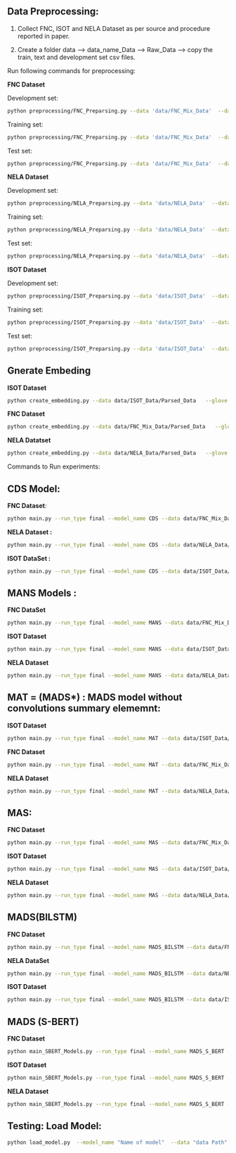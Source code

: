 ## Data Preprocessing:
1. Collect FNC, ISOT and NELA Dataset as per source and  procedure reported in paper.

2. Create a folder data --> data_name_Data --> Raw_Data --> copy the train, text and development set csv files.

Run following commands for preprocessing:

**FNC Dataset**

Development set:
```sh
python preprocessing/FNC_Preparsing.py --data 'data/FNC_Mix_Data'  --data_name FNC_Mix  --input_file 'FNC_Bin_Dev_Mix.csv' --data_type Dev
```
Training  set:
```sh
python preprocessing/FNC_Preparsing.py --data 'data/FNC_Mix_Data'  --data_name FNC_Mix  --input_file 'FNC_Bin_Train_Mix.csv' --data_type Train
```
Test   set:
```sh
python preprocessing/FNC_Preparsing.py --data 'data/FNC_Mix_Data'  --data_name FNC_Mix  --input_file 'FNC_Bin_Test_Mix.csv' --data_type Test
```

**NELA Dataset**

Development set:
```sh
python preprocessing/NELA_Preparsing.py --data 'data/NELA_Data'  --data_name NELA  --input_file 'dev.csv' --data_type dev
```
Training  set:
```sh
python preprocessing/NELA_Preparsing.py --data 'data/NELA_Data'  --data_name NELA  --input_file 'train.csv' --data_type Train
```
Test   set:
```sh
python preprocessing/NELA_Preparsing.py --data 'data/NELA_Data'  --data_name NELA  --input_file 'test.csv' --data_type test
```

**ISOT Dataset**

Development set:
```sh
python preprocessing/ISOT_Preparsing.py --data 'data/ISOT_Data'  --data_name ISOT  --input_file 'ISOT_dev_ver-2.csv' --data_type dev
```
Training  set:
```sh
python preprocessing/ISOT_Preparsing.py --data 'data/ISOT_Data'  --data_name ISOT  --input_file 'ISOT_train_ver-2.csv' --data_type train
```
Test   set:
```sh
python preprocessing/ISOT_Preparsing.py --data 'data/ISOT_Data'  --data_name ISOT  --input_file 'ISOT_test_ver-2.csv' --data_type test
```
## Gnerate Embeding

**ISOT Dataset**
```sh
python create_embedding.py --data data/ISOT_Data/Parsed_Data   --glove  data/glove/ --emb_name  GLOVE --input_dim 200  --data_name ISOT
```   
**FNC Dataset**
```sh
python create_embedding.py --data data/FNC_Mix_Data/Parsed_Data   --glove  data/glove/ --emb_name  GLOVE --input_dim 200  --data_name FNC_Mix
```

**NELA Datatset**

```sh
python create_embedding.py --data data/NELA_Data/Parsed_Data   --glove  data/glove/ --emb_name  GLOVE --input_dim 200  --data_name NELA
```












Commands to Run experiments:   
## CDS Model: 
**FNC Dataset**:
```sh 
python main.py --run_type final --model_name CDS --data data/FNC_Mix_Data/Parsed_Data   --glove  data/glove/ --emb_name  GLOVE --input_dim 200 --mem_dim 100 --hidden_dim 100 --epoch 40 --data_name FNC_Mix --max_num_para 18 --max_num_sent 15   --file_len 5000 --max_num_word 12  
```

**NELA Dataset :**
```sh
python main.py --run_type final --model_name CDS --data data/NELA_Data/Parsed_Data   --glove  data/glove/ --emb_name  GLOVE --input_dim 200 --mem_dim 100 --hidden_dim 100 --epoch 40 --data_name NELA --max_num_para 18 --max_num_sent 15  --file_len 5000 --max_num_word 12
```

**ISOT DataSet :**
```sh
python main.py --run_type final --model_name CDS --data data/ISOT_Data/Parsed_Data  --glove  data/glove/ --emb_name  GLOVE --input_dim 200 --mem_dim 100 --hidden_dim 100 --epoch 40 --data_name ISOT --max_num_para 5 --max_num_sent 5   --file_len 5000 --max_num_word 12 
```
## MANS Models : 

**FNC DataSet**
```sh
python main.py --run_type final --model_name MANS --data data/FNC_Mix_Data/Parsed_Data  --glove  data/glove/ --emb_name  GLOVE --input_dim 200 --mem_dim 100 --hidden_dim 100 --epoch 40 --data_name FNC_Mix --max_num_para 18 --max_num_sent 15 --domain_feature 0  --file_len 5000 --max_num_word 12 --number_head 8  
```
**ISOT Dataset**
```sh
python main.py --run_type final --model_name MANS --data data/ISOT_Data/Parsed_Data   --glove  data/glove/ --emb_name  GLOVE --input_dim 200 --mem_dim 100 --hidden_dim 100 --epoch 40 --data_name ISOT --max_num_para 5 --max_num_sent 5  --file_len 5000 --max_num_word 12 --number_head 8
```
**NELA Dataset**
```sh
python main.py --run_type final --model_name MANS --data data/NELA_Data/Parsed_Data   --glove  data/glove/ --emb_name  GLOVE --input_dim 200 --mem_dim 100 --hidden_dim 100 --epoch 40 --data_name NELA --max_num_para 18 --max_num_sent 15  --file_len 5000 --max_num_word 12 --number_head 1
```

## MAT = (MADS*) : MADS model without convolutions summary elememnt: 

**ISOT Dataset**
```sh
python main.py --run_type final --model_name MAT --data data/ISOT_Data/Parsed_Data --glove  data/glove/ --emb_name  GLOVE --input_dim 200 --mem_dim 100 --hidden_dim 100 --epoch 40 --data_name ISOT --max_num_para 5 --max_num_sent 5   --file_len 5000 --max_num_word 12 --number_head 8
```
**FNC Dataset**
```sh
python main.py --run_type final --model_name MAT --data data/FNC_Mix_Data/Parsed_Data   --glove  data/glove/ --emb_name GLOVE  --glove  data/glove/ --emb_name  GLOVE --input_dim 200 --mem_dim 100 --hidden_dim 100 --epoch 40 --data_name FNC_Mix --max_num_para 18 --max_num_sent 15  --file_len 5000 --max_num_word 12 --number_head 8 
```
**NELA Dataset**
```sh
python main.py --run_type final --model_name MAT --data data/NELA_Data/Parsed_Data   --glove  data/glove/ --emb_name  GLOVE --input_dim 200 --mem_dim 100 --hidden_dim 100 --epoch 40 --data_name NELA --max_num_para 18 --max_num_sent 15   --file_len 5000 --max_num_word 12 --number_head 1 
```
## MAS:

**FNC Dataset**
```sh
python main.py --run_type final --model_name MAS --data data/FNC_Mix_Data/Parsed_Data   --glove  data/glove/ --emb_name  GLOVE --input_dim 200 --mem_dim 100 --hidden_dim 100 --epoch 40 --data_name FNC_Mix --max_num_para 18 --max_num_sent 15  --file_len 5000 --max_num_word 12 -number_head 8
```
**ISOT Dataset**
```sh
python main.py --run_type final --model_name MAS --data data/ISOT_Data/Parsed_Data   --glove  data/glove/ --emb_name  GLOVE --input_dim 200 --mem_dim 100 --hidden_dim 100 --epoch 40 --data_name ISOT --max_num_para 5 --max_num_sent 5   --file_len 5000 --max_num_word 12 --number_head 8
```
**NELA Dataset**
```sh
python main.py --run_type final --model_name MAS --data data/NELA_Data/Parsed_Data   --glove  data/glove/ --emb_name  GLOVE --input_dim 200 --mem_dim 100 --hidden_dim 100 --epoch 40 --data_name NELA --max_num_para 18 --max_num_sent 15  --file_len 5000 --max_num_word 12 --number_head 1
```
## MADS(BILSTM)

**FNC Dataset**
```sh
python main.py --run_type final --model_name MADS_BILSTM --data data/FNC_Mix_Data/Parsed_Data   --glove  data/glove/ --emb_name  GLOVE --input_dim 200 --mem_dim 100 --hidden_dim 100 --epoch 40 --data_name FNC_Mix --max_num_para 18 --max_num_sent 15  --file_len 5000 --max_num_word 12 --number_head 8 --beta 0.5
```
**NELA DataSet**

```sh
python main.py --run_type final --model_name MADS_BILSTM --data data/NELA_Data/Parsed_Data   --glove  data/glove/ --emb_name  GLOVE --input_dim 200 --mem_dim 100 --hidden_dim 100 --epoch 40 --data_name NELA --max_num_para 18 --max_num_sent 15   --file_len 5000 --max_num_word 12 --number_head 1 --beta 0.5
```
**ISOT Dataset**
```sh
python main.py --run_type final --model_name MADS_BILSTM --data data/ISOT_Data/Parsed_Data   --glove  data/glove/ --emb_name  GLOVE --input_dim 200 --mem_dim 100 --hidden_dim 100 --epoch 40 --data_name ISOT --max_num_para 5 --max_num_sent 5   --file_len 5000 --max_num_word 12 --number_head 8 --beta 0.5
```

## MADS (S-BERT)

**FNC Dataset**
```sh
python main_SBERT_Models.py --run_type final --model_name MADS_S_BERT --data data/FNC_Mix_Data/Parsed_Data   --input_dim 384 --mem_dim 384 --hidden_dim 100 --epoch 40 --data_name FNC_Mix --max_num_para 18 --max_num_sent 15  --file_len 5000 --max_num_word 12 --number_head 2 --beta 0.5
```
**ISOT Dataset**
```sh
python main_SBERT_Models.py --run_type final --model_name MADS_S_BERT --data data/ISOT_Data/Parsed_Data   --input_dim 384 --mem_dim 384 --hidden_dim 100 --epoch 40 --data_name ISOT --max_num_para 18 --max_num_sent 5   --file_len 5000 --max_num_word 12 --number_head 2 --beta 0.5
```

**NELA Dataset**

```sh
python main_SBERT_Models.py --run_type final --model_name MADS_S_BERT --data data/NELA_Data/Parsed_Data  --input_dim 384 --mem_dim 384 --hidden_dim 100 --epoch 40 --data_name NELA --max_num_para 18 --max_num_sent 15   --file_len 5000 --max_num_word 12 --number_head 2 --beta 0.5
```

## Testing: Load Model:
```sh
python load_model.py  --model_name "Name of model"  --data "data Path"  --glove  data/glove/ --emb_name  GLOVE --input_dim  --mem_dim  --hidden_dim   --data_name data name --max_num_para  --max_num_sent  --expname --number_head --beta
```
